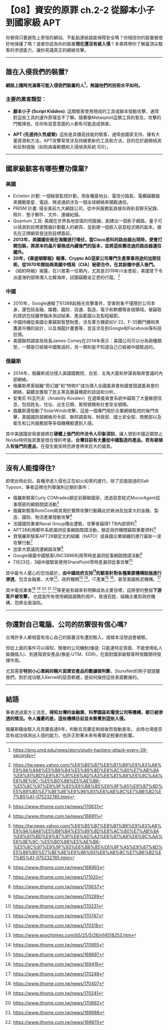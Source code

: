 # 【08】資安的原罪 ch.2-2 從腳本小子到國家級 APT

你覺得只要避免上奇怪的網站、不亂點連結就能保障安全嗎？你相信你的裝置被很好地保護了嗎？或者你認為你的裝置**現在還沒有被入侵**？本章將帶你了解最頂尖駭客的滲透能力，讓你見識真正的網絡攻擊。

---

## 誰在入侵我們的裝置?

**網路上隨時充滿著可能入侵我們裝置的人[^34]，無論他們的技術水平如何。**

### 主要的黑客類型：

* **腳本小子 (Script Kiddies)**: 這類駭客使用現成的工具或腳本發動攻擊，通常對這些工具的運作原理並不了解。隨著像Metasploit這類工具的普及，攻擊的門檻降低，任何有惡意意圖的人都有可能造成損害。

* **APT (先進持久性威脅)**: 這些是具備高技能的駭客，通常由國家支持，擁有大量資源和方法。APT攻擊常常涉及持續更新的工具和方法，目的在於避開偵測和反制措施（如防病毒軟體和入侵偵測系統 IDS）。

---

## 國家級駭客有哪些豐功偉業?

### 美國

- Echelon 計劃: 一個秘密監控計劃，用各種基地台、電信分路氣、電纜竊聽器來攔截衛星、電話、微波通訊涉及一個全球網絡來攔截通信。
- PRISM 計畫: 侵全美前九大網路公司，從中央服務氣直接存與影音聊天紀錄、照片、墊子郵件、文件、連線紀錄。
- Quantum 工具: 美國在世界各地安插的伺服器，創建出一個影子網路，量子可以偵測到目標瀏覽器計劃載入的網頁，並創建一個嵌入惡意程式碼的副本，搶先在正牌網頁發送到目標面前。
- **2013年，美國國安局在海關進行埋伏，當Cisco思科的路由器出現時，便會打開包裝，將原本的晶片替換成內藏後門的版本，並將這些篡改過的路由器運往國外。**
- **20年，《華盛頓郵報》報導，Crypto AG這家公司專門生產軍事用途的加密技術，從1970年開始與美國中情局（CIA）秘密合作，在其設備中嵌入後門。**
- 《紐約時報》揭露，在川普第一任期內，尤其是2019年川金會前，美國曾下令派遣海豹部隊潛入北韓海岸，試圖竊聽金正恩的行蹤。[^6]

### 中國

* 2010年，Google通報了61398起極光攻擊事件，受害對象不僅限於公司本身，還包括金融、媒體、國防、貨運、製造、電子和軟體等各個領域。被竊取的資訊包括醫學臨床測試結果、產品藍圖以及製程細節。
* 中國持續從美國企業竊取智慧財產，涉及軍方機密如V-22、F-35戰鬥機和黑鷹直升機的設計，以及海龍計畫書等，並且涉及到Google和Facebook等科技巨頭。
* 美國聯邦調查局局長James Comey在2014年表示：美國公司可以分為兩種類型，一類是已經被中國駭過的，另一類則是不知道自己已經被中國駭過的。

### 俄羅斯

* 2014年，俄羅斯成功侵入美國國務院、白宮、五角大廈和參謀長聯席會議的內部網絡。
* 俄羅斯黑客組織“奇幻雄”和“特物X”成功潛入全國委員會和國會競選委員會的網絡，竊聽並獲取了民主黨高層最機密的談話和分析。
* 安東尼·科瓦列夫（Anatoliy Kovalev）在選舉委員會系統中竊取了大量敏感信息，包括姓名、住址、出生日期、駕照號碼和社會安全號碼。
* 俄羅斯還發動了SolarWinds攻擊，這是一個專門用於企業網絡監控的後門攻擊，美國國防部網絡司令部、聯邦調查局、財政部、國土安全部、商務部以及衛生和公共服務部等多個機構都遭到入侵。

其中美國國安局直接將在**硬體上後門的作法令人印象深刻**，讓人想到中國近期禁止Nvidia特供版其實是很合理的考量。**台灣目前有大量從中國製造的產品，若有被植入有後門的產品**，在發生衝突時恐將會帶來巨大的威脅。

---

## 沒有人能擋得住?

即使此時此刻，各種滲透入侵也正在如火如荼的進行，除了前面提過的Salt Typoon，筆者這裡也列舉幾則近期的事件：

- 俄羅斯駭客Curly COMrades鎖定前蘇聯國家，透過惡意程式MucorAgent從事隱密的網路間諜活動[^12]
- 俄羅斯駭客RomCom將其用於實際攻擊行動藉此於歐洲及加拿大的金融、製造、國防、物流產業發動攻擊[^10]
- 法國國防業者Naval Group傳出遭駭，攻擊者竊得1 TB內部資料[^6]
- APT28利用郵件系統漏洞從事網路間諜活動，鎖定政府機關竊取重要資料[^13]
- 資俄羅斯駭客APT28鎖定北約組織（NATO）成員國企業組織的進行最新一波攻擊行動[^9]
- 加拿大眾議院遭網路攻擊[^5] 
- Google揭露中國駭客UNC3886利用零時差漏洞從事網路間諜活動[^22]
- 7月23日，3組中國駭客使用SharePoint零時差漏洞從事攻擊[^31]



其中最令人憂心的恐怕屬於，**由中國政府支持[^7]的駭客針對各種重要機構設施進行滲透**，包含金融業、大學[^23]、政府機關[^18] [^8]，IT產業[^24] [^19]，甚至美國核武機構。[^14]

其中電信業者[^16] [^32] [^20] [^25] [^11]等更是有越來有明顯成為主要目標，這將使的整個**下游客戶被攻擊，** 也就是所有使用網路服務的用戶，普通百姓、組織企業到政府機構，恐將全面淪陷。

---

## 你還對自己電腦、公司的防禦很有信心嗎?

台灣許多人都相當有信心自己的裝置沒有遭到駭入，或根本沒想過會被駭。

但從上面的事件可以得知，簡單的公司機制(像是: 只能連特定頁面、不能使用私人裝備插入)、到進階資安產品(像是:UTM、EDR)，在面對國家級駭客時很難期待發揮作用。

尤其需要**特別小心單純仰賴片面資安產品的數據做判斷**，StunxNet的例子就提醒我們，對於成功駭入Kernel的惡意軟體，是如何操控這些表面數據的。

--- 

## 結語

筆者透過第方三消息，**得知台灣的金融業、科學園區和電信公司等機構，都已被滲透的情況。令人擔憂的是，這些機構目前並未察覺到這些入侵。**

俄羅斯藉由駭入烏克蘭長達8年，判斷烏克蘭足夠弱後而發動進攻。
此時台灣是否具有成功偵測出入侵的能力，也許正對著未來有著舉足輕重的影響。

[^1]: https://www.ithome.com.tw/news/170190
[^2]: https://www.ithome.com.tw/news/169742
[^3]: https://it.nycu.edu.tw/it/ch/app/data/view?module=nycu0129&id=4054&serno=d1737297-3d1f-42d9-a37c-7d1c23b7a00c
[^4]: https://www.ithome.com.tw/news/169850
[^5]: https://www.ithome.com.tw/news/170637
[^6]: https://tw.news.yahoo.com/%E6%B5%B7%E8%B1%B9%E9%83%A8%E9%9A%8A6%E5%B9%B4%E5%89%8D%E8%AC%80%E7%AB%8A%E8%81%BD%E9%87%91%E6%AD%A3%E6%81%A9%E6%9C%AA%E6%9E%9C-%E5%B0%88%E5%AE%B6-%E5%8C%97%E9%9F%93%E6%B8%85%E6%9F%A5%E9%87%8D%E5%89%B5%E7%BE%8E%E9%96%93%E8%AB%9C%E7%B6%B2%E7%B5%A1-075232785.html
[^7]: https://www.ithome.com.tw/news/170747
[^8]: https://www.ithome.com.tw/news/170955
[^9]: https://www.ithome.com.tw/news/171020
[^10]: https://www.ithome.com.tw/news/166911
[^11]: https://www.ithome.com.tw/news/169870
[^12]: https://www.ithome.com.tw/news/170631
[^13]: https://www.ithome.com.tw/news/168993

[^14]: https://www.ithome.com.tw/news/170248
[^15]: https://www.ithome.com.tw/news/170407
[^16]: https://www.ithome.com.tw/news/170407
[^17]: https://www.ithome.com.tw/news/170681
[^18]: https://www.epochtimes.com/b5/25/5/26/n14518253.htm
[^19]: https://www.ithome.com.tw/news/169419
[^20]: https://www.ithome.com.tw/news/170692
[^21]: https://www.ithome.com.tw/news/166911
[^22]: https://www.ithome.com.tw/news/170299
[^23]: https://www.ithome.com.tw/news/170318
[^24]: https://www.ithome.com.tw/news/169697
[^25]: https://www.ithome.com.tw/news/169688
[^26]: https://www.ithome.com.tw/news/170048
[^27]: https://www.ithome.com.tw/news/170122
[^28]: https://www.ithome.com.tw/news/170747
[^29]: https://www.ithome.com.tw/news/170869
[^30]: https://www.twreporter.org/a/damaged-undersea-cables-raises-alarm-in-taiwan
[^31]: https://www.ithome.com.tw/news/170231
[^32]: https://www.ithome.com.tw/news/170241
[^33]: https://www.dw.com/zh-hant/%E6%AD%90%E5%B7%B4%E9%A6%AC%E5%B0%B1%E6%A2%85%E5%85%8B%E7%88%BE%E6%89%8B%E6%A9%9F%E8%A2%AB%E7%9B%A3%E8%81%BD%E4%BA%8B%E4%BB%B6%E9%81%93%E6%AD%89/a-17185372
[^34]: https://eng.umd.edu/news/story/study-hackers-attack-every-39-seconds